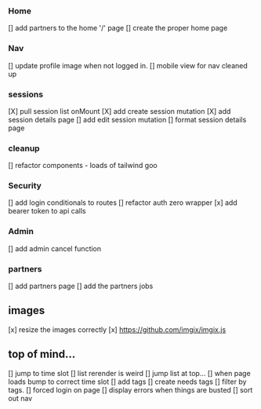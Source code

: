 ### Home

[] add partners to the home '/' page
[] create the proper home page

### Nav

[] update profile image when not logged in.
[] mobile view for nav cleaned up

### sessions

[X] pull session list onMount
[X] add create session mutation
[X] add session details page
[] add edit session mutation
[] format session details page

### cleanup

[] refactor components - loads of tailwind goo

### Security

[] add login conditionals to routes
[] refactor auth zero wrapper
[x] add bearer token to api calls

### Admin

[] add admin cancel function

### partners

[] add partners page
[] add the partners jobs

## images

[x] resize the images correctly
[x] https://github.com/imgix/imgix.js

## top of mind...

[] jump to time slot
[] list rerender is weird
[] jump list at top...
[] when page loads bump to correct time slot
[] add tags
[] create needs tags
[] filter by tags.
[] forced login on page
[] display errors when things are busted
[] sort out nav
